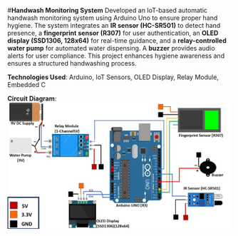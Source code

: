#**Handwash Monitoring System**
Developed an IoT-based automatic handwash monitoring system using Arduino Uno to ensure proper hand hygiene. The system integrates an **IR sensor (HC-SR501)** to detect hand presence, a **fingerprint sensor (R307)** for user authentication, an **OLED display (SSD1306, 128x64)** for real-time guidance, and a **relay-controlled water pump** for automated water dispensing. A **buzzer** provides audio alerts for user compliance. This project enhances hygiene awareness and ensures a structured handwashing process.

**Technologies Used**: Arduino, IoT Sensors, OLED Display, Relay Module, Embedded C

**Circuit Diagram**:
![Handwash Monitoring System](./Circuit.jpg)
